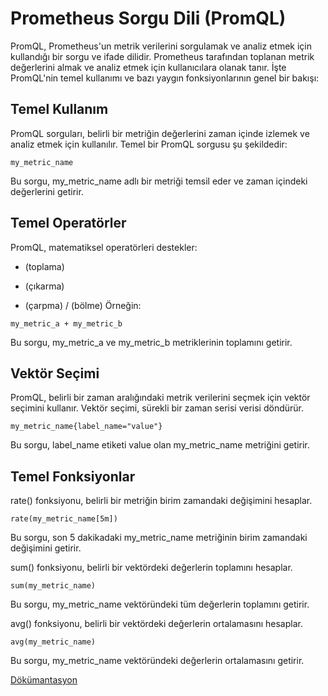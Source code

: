 # Prometheus Sorgu Dili (PromQL)
PromQL, Prometheus'un metrik verilerini sorgulamak ve analiz etmek için kullandığı bir sorgu ve ifade dilidir. Prometheus tarafından toplanan metrik değerlerini almak ve analiz etmek için kullanıcılara olanak tanır. İşte PromQL'nin temel kullanımı ve bazı yaygın fonksiyonlarının genel bir bakışı:

## Temel Kullanım
PromQL sorguları, belirli bir metriğin değerlerini zaman içinde izlemek ve analiz etmek için kullanılır. Temel bir PromQL sorgusu şu şekildedir:

```
my_metric_name
```
Bu sorgu, my_metric_name adlı bir metriği temsil eder ve zaman içindeki değerlerini getirir.

## Temel Operatörler
PromQL, matematiksel operatörleri destekler:

+ (toplama)
- (çıkarma)
* (çarpma)
  / (bölme)
  Örneğin:
```
my_metric_a + my_metric_b
 ```
  Bu sorgu, my_metric_a ve my_metric_b metriklerinin toplamını getirir.

## Vektör Seçimi
PromQL, belirli bir zaman aralığındaki metrik verilerini seçmek için vektör seçimini kullanır. Vektör seçimi, sürekli bir zaman serisi verisi döndürür.

```
my_metric_name{label_name="value"}
```
Bu sorgu, label_name etiketi value olan my_metric_name metriğini getirir.

## Temel Fonksiyonlar

rate() fonksiyonu, belirli bir metriğin birim zamandaki değişimini hesaplar.

```
rate(my_metric_name[5m])
```
Bu sorgu, son 5 dakikadaki my_metric_name metriğinin birim zamandaki değişimini getirir.


sum() fonksiyonu, belirli bir vektördeki değerlerin toplamını hesaplar.

```
sum(my_metric_name)
```
Bu sorgu, my_metric_name vektöründeki tüm değerlerin toplamını getirir.


avg() fonksiyonu, belirli bir vektördeki değerlerin ortalamasını hesaplar.

```
avg(my_metric_name)
```
Bu sorgu, my_metric_name vektöründeki değerlerin ortalamasını getirir.

[Dökümantasyon](https://prometheus.io/docs/prometheus/latest/querying/basics/)